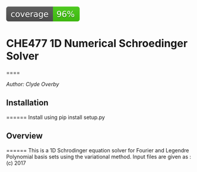 ![code coverage badge here](img/coverage.svg)

# CHE477 1D Numerical Schroedinger Solver
====

*Author: Clyde Overby*


## Installation
======
Install using pip install setup.py

## Overview
======
This is a 1D Schrodinger equation solver for Fourier and Legendre Polynomial basis sets using the variational method.  Input files are given as :
(c) 2017